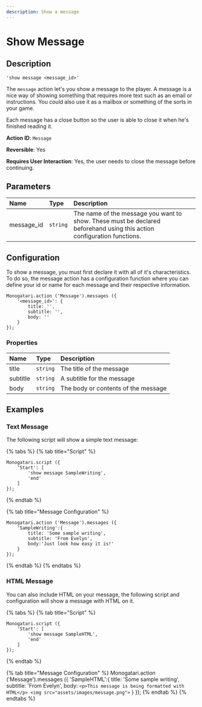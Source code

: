 ```yaml
---
description: Show a message
---
```


# Show Message

## Description

```
'show message <message_id>'
```

The `message` action let's you show a message to the player. A message is a nice way of showing something that requires more text such as an email or instructions. You could also use it as a mailbox or something of the sorts in your game.

Each message has a close button so the user is able to close it when he's finished reading it.

**Action ID**: `Message`

**Reversible**: Yes

**Requires User Interaction**: Yes, the user needs to close the message before continuing.

## Parameters

| Name | Type | Description |
| :--- | :--- | :--- |
| message\_id | `string` | The name of the message you want to show. These must be declared beforehand using this action configuration functions. |

## Configuration

To show a message, you must first declare it with all of it's characteristics. To do so, the message action has a configuration function where you can define your id or name for each message and their respective information.

```
Monogatari.action ('Message').messages ({
    '<message_id>': {
        title: '',
        subtitle: '',
        body: ''
    }
});
```

### Properties

| Name | Type | Description |
| :--- | :--- | :--- |
| title | `string` | The title of the message |
| subtitle | `string` | A subtitle for the message |
| body | `string` | The body or contents of the message |

## Examples

### Text Message

The following script will show a simple text message:

{% tabs %}
{% tab title="Script" %}
```
Monogatari.script ({
    'Start': [
        'show message SampleWriting',
        'end'
    ] 
});
```
{% endtab %}

{% tab title="Message Configuration" %}
```
Monogatari.action ('Message').messages ({
    'SampleWriting':{
        title: 'Some sample writing',
        subtitle: 'From Evelyn',
        body:'Just look how easy it is!'
    }
});
```
{% endtab %}
{% endtabs %}

### HTML Message

You can also include HTML on your message, the following script and configuration will show a message with HTML on it.

{% tabs %}
{% tab title="Script" %}
```
Monogatari.script ({
    'Start': [
        'show message SampleHTML',
        'end'
    ] 
});
```
{% endtab %}

{% tab title="Message Configuration" %}
    Monogatari.action ('Message').messages ({
        'SampleHTML':{
            title: 'Some sample writing',
            subtitle: 'From Evelyn',
            body: `
                <p>This message is being formatted with HTML</p>
                <img src="assets/images/message.png">
            `
        }
    });
{% endtab %}
{% endtabs %}

